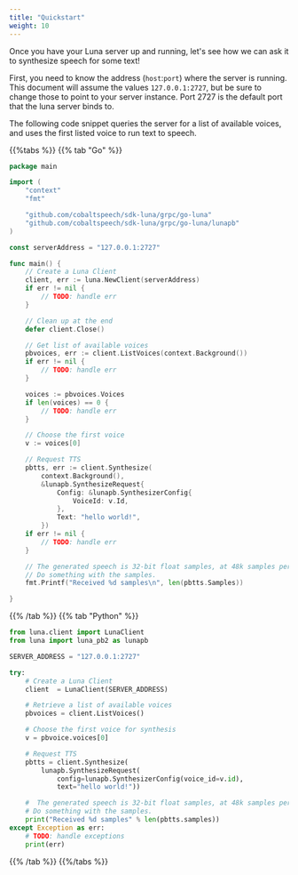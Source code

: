 ```yaml
---
title: "Quickstart"
weight: 10
---
```


Once you have your Luna server up and running, let's see how we can ask it to synthesize speech for some text!

First, you need to know the address (`host`:`port`) where the server is running.  This document will assume the values `127.0.0.1:2727`, but be sure to change those to point to your server instance.  Port 2727 is the default port that the luna server binds to.

The following code snippet queries the server for a list of available voices, and uses the first listed voice to run text to speech.

{{%tabs %}}
{{% tab "Go" %}}

``` go
package main

import (
	"context"
	"fmt"

	"github.com/cobaltspeech/sdk-luna/grpc/go-luna"
	"github.com/cobaltspeech/sdk-luna/grpc/go-luna/lunapb"
)

const serverAddress = "127.0.0.1:2727"

func main() {
	// Create a Luna Client
	client, err := luna.NewClient(serverAddress)
	if err != nil {
		// TODO: handle err
	}

	// Clean up at the end
	defer client.Close()

	// Get list of available voices
	pbvoices, err := client.ListVoices(context.Background())
	if err != nil {
		// TODO: handle err
	}

	voices := pbvoices.Voices
	if len(voices) == 0 {
		// TODO: handle err
	}

	// Choose the first voice
	v := voices[0]

	// Request TTS
	pbtts, err := client.Synthesize(
		context.Background(),
		&lunapb.SynthesizeRequest{
			Config: &lunapb.SynthesizerConfig{
				VoiceId: v.Id,
			},
			Text: "hello world!",
		})
	if err != nil {
		// TODO: handle err
	}

	// The generated speech is 32-bit float samples, at 48k samples per second.
	// Do something with the samples.
	fmt.Printf("Received %d samples\n", len(pbtts.Samples))

}

```
{{% /tab %}}
{{% tab "Python" %}}
``` python
from luna.client import LunaClient
from luna import luna_pb2 as lunapb

SERVER_ADDRESS = "127.0.0.1:2727"

try:
    # Create a Luna Client
    client  = LunaClient(SERVER_ADDRESS)

    # Retrieve a list of available voices
    pbvoices = client.ListVoices()

    # Choose the first voice for synthesis
    v = pbvoice.voices[0]

    # Request TTS
    pbtts = client.Synthesize(
        lunapb.SynthesizeRequest(
            config=lunapb.SynthesizerConfig(voice_id=v.id),
            text="hello world!"))

    #  The generated speech is 32-bit float samples, at 48k samples per second.
    # Do something with the samples.
    print("Received %d samples" % len(pbtts.samples))
except Exception as err:
    # TODO: handle exceptions
    print(err)

```
{{% /tab %}}
{{%/tabs %}}

